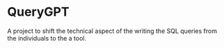 # QueryGPT
A project to shift the technical aspect of the writing the SQL queries from the individuals to the a tool.
